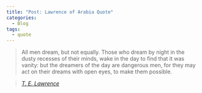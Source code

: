 ```yaml
---
title: "Post: Lawrence of Arabia Quote"
categories:
  - Blog
tags:
  - quote
---
```


> All men dream, but not equally. Those who dream by night in the dusty recesses of their minds, wake in the day to find that it was vanity: but the dreamers of the day are dangerous men, for they may act on their dreams with open eyes, to make them possible.
  
> <cite><a href="https://www.brainyquote.com/quotes/t_e_lawrence_130039">T. E. Lawrence</a></cite>